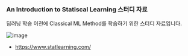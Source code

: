### An Introduction to Statiscal Learning 스터디 자료
딥러닝 학습 이전에 Classical ML Method를 학습하기 위한 스터디 자료입니다.

![image](https://user-images.githubusercontent.com/36656801/142989809-9d797616-074e-44cc-84ff-0b503c43ad59.png)

* https://www.statlearning.com/

